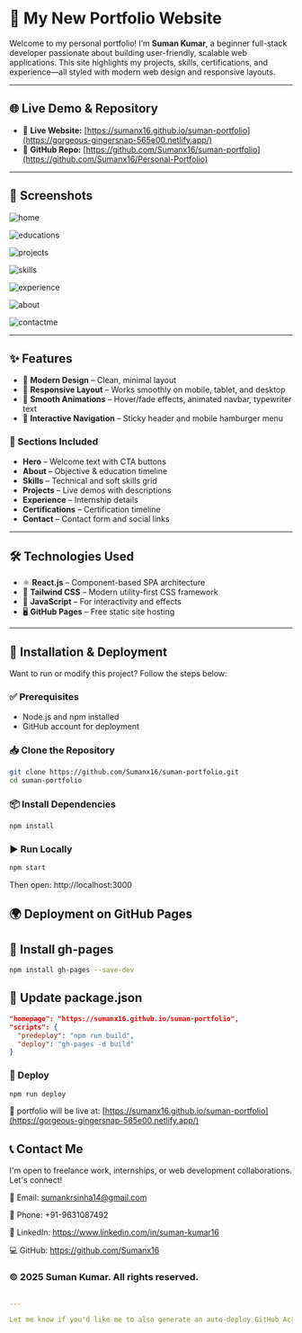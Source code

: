 # 🌟 My New Portfolio Website

Welcome to my personal portfolio! I’m **Suman Kumar**, a beginner full-stack developer passionate about building user-friendly, scalable web applications. This site highlights my projects, skills, certifications, and experience—all styled with modern web design and responsive layouts.

---

## 🌐 Live Demo & Repository

- 🔴 **Live Website:** [https://sumanx16.github.io/suman-portfolio](https://gorgeous-gingersnap-565e00.netlify.app/)
- 📂 **GitHub Repo:** [https://github.com/Sumanx16/suman-portfolio](https://github.com/Sumanx16/Personal-Portfolio)

---

## 📸 Screenshots

![home](https://github.com/user-attachments/assets/cb741789-f5b6-4bae-af62-f7e953f4cdc1)

![educations](https://github.com/user-attachments/assets/5ba7fc3a-5ecb-4362-b480-2ac4152c8722)

![projects](https://github.com/user-attachments/assets/6c9c40a0-9705-4348-8d24-e43c10dfa8b4)

![skills](https://github.com/user-attachments/assets/3d61ad54-79cc-48bd-813d-246d57c2799b)

![experience](https://github.com/user-attachments/assets/5934c51c-c5d2-4f6d-8b1a-3c8aab78d557)

![about](https://github.com/user-attachments/assets/3602070d-4124-44f5-bdc1-c95267d5f512)

![contactme](https://github.com/user-attachments/assets/eac0072d-2c13-433b-8be7-06352de92316)

---

## ✨ Features

- 🎨 **Modern Design** – Clean, minimal layout
- 📱 **Responsive Layout** – Works smoothly on mobile, tablet, and desktop
- 🔄 **Smooth Animations** – Hover/fade effects, animated navbar, typewriter text
- 🧭 **Interactive Navigation** – Sticky header and mobile hamburger menu

### 📁 Sections Included

- **Hero** – Welcome text with CTA buttons
- **About** – Objective & education timeline
- **Skills** – Technical and soft skills grid
- **Projects** – Live demos with descriptions
- **Experience** – Internship details
- **Certifications** – Certification timeline
- **Contact** – Contact form and social links

---

## 🛠️ Technologies Used

- ⚛️ **React.js** – Component-based SPA architecture
- 💨 **Tailwind CSS** – Modern utility-first CSS framework
- 📜 **JavaScript** – For interactivity and effects
- 🖥️ **GitHub Pages** – Free static site hosting

---

## 🚀 Installation & Deployment

Want to run or modify this project? Follow the steps below:

### ✅ Prerequisites

- Node.js and npm installed
- GitHub account for deployment

### 📥 Clone the Repository

```bash
git clone https://github.com/Sumanx16/suman-portfolio.git
cd suman-portfolio
```


### 📦 Install Dependencies
```bash
npm install
```


### ▶️ Run Locally

```bash
npm start
```
Then open: http://localhost:3000

## 🌍 Deployment on GitHub Pages

## 🧩 Install gh-pages
```bash
npm install gh-pages --save-dev
```

## 📝 Update package.json
```json
"homepage": "https://sumanx16.github.io/suman-portfolio",
"scripts": {
  "predeploy": "npm run build",
  "deploy": "gh-pages -d build"
}
```

### 🚀 Deploy
```bash
npm run deploy
```
🔗 portfolio will be live at: [https://sumanx16.github.io/suman-portfolio](https://gorgeous-gingersnap-565e00.netlify.app/)

## 📞 Contact Me

I'm open to freelance work, internships, or web development collaborations. Let's connect!

📧 Email: sumankrsinha14@gmail.com

📱 Phone: +91-9631087492

🔗 LinkedIn: https://www.linkedin.com/in/suman-kumar16

💻 GitHub: https://github.com/Sumanx16

### © 2025 Suman Kumar. All rights reserved.
```yaml

---

Let me know if you'd like me to also generate an auto-deploy GitHub Action or Netlify configuration file.
```

